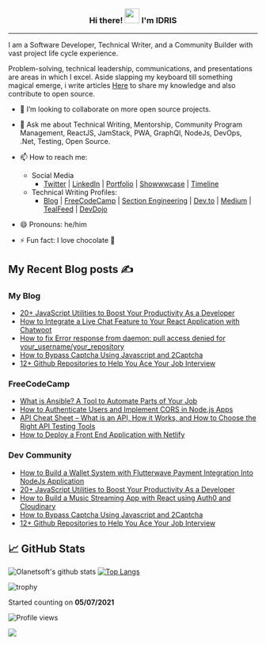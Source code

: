 <h3 align="center"> Hi there! <img src="https://raw.githubusercontent.com/MartinHeinz/MartinHeinz/master/wave.gif" width="30px"> I'm <B>IDRIS</B></h3>
<hr>

I am a Software Developer, Technical Writer, and a Community Builder with vast project life cycle experience.

Problem-solving, technical leadership, communications, and presentations are areas in which I excel. Aside slapping my keyboard till something magical emerge, i write articles [Here](https://blog.idrisolubisi.com "My Blog") to share my knowledge and also contribute to open source.

- 👯 I’m looking to collaborate on more open source projects.
- 💬 Ask me about Technical Writing, Mentorship, Community Program Management, ReactJS, JamStack, PWA, GraphQl, NodeJs, DevOps, .Net, Testing, Open Source.
- 📫 How to reach me:
  - Social Media
    - [Twitter](https://twitter.com/olanetsoft "My Twitter") | [LinkedIn](https://www.linkedin.com/in/olubisi-idris-ayinde-05727b17a/ "My LinkedIn") | [Portfolio](https://idrisolubisi.com "My portfolio") | [Showwwcase](https://showwcase.com/olanetsoft) | [Timeline](https://timeline.idrisolubisi.com)
  - Technical Writing Profiles: 
    - [Blog](https://blog.idrisolubisi.com "Blog") | [FreeCodeCamp](https://www.freecodecamp.org/news/author/idris/ "FreeCodeCamp") | [Section Engineering](https://www.section.io/engineering-education/authors/idris-olubisi/) | [Dev.to](https://dev.to/olanetsoft "Dev.to") | [Medium](https://olanetsoft.medium.com/ "Medium") | [TealFeed](https://tealfeed.com/olanetsoft) | [DevDojo](https://devdojo.com/olanetsoft)

- 😄 Pronouns: he/him
- ⚡ Fun fact: I love chocolate 🥳

## My Recent Blog posts ✍️

### My Blog
<!-- BLOG:START -->
- [20+ JavaScript Utilities to Boost Your Productivity As a Developer](https://blog.idrisolubisi.com/20-javascript-utilities-to-boost-your-productivity-as-a-developer)
- [How to Integrate a Live Chat Feature to Your React Application with Chatwoot](https://blog.idrisolubisi.com/how-to-integrate-a-live-chat-feature-to-your-react-application-with-chatwoot)
- [How to fix Error response from daemon: pull access denied for your_username/your_repository](https://blog.idrisolubisi.com/how-to-fix-error-response-from-daemon-pull-access-denied-for-yourusernameyourrepository)
- [How to Bypass Captcha Using Javascript and 2Captcha](https://blog.idrisolubisi.com/how-to-bypass-captcha-using-javascript-and-2captcha)
- [12+ Github Repositories to Help You Ace Your Job Interview](https://blog.idrisolubisi.com/12-github-repositories-to-help-you-ace-your-job-interview)
<!-- BLOG:END -->

### FreeCodeCamp
<!-- FCC:START -->
- [What is Ansible? A Tool to Automate Parts of Your Job](https://www.freecodecamp.org/news/what-is-ansible/)
- [How to Authenticate Users and Implement CORS in Node.js Apps](https://www.freecodecamp.org/news/how-to-authenticate-users-and-implement-cors-in-nodejs-applications/)
- [API Cheat Sheet – What is an API, How it Works, and How to Choose the Right API Testing Tools](https://www.freecodecamp.org/news/what-is-an-api-and-how-to-test-it/)
- [How to Deploy a Front End Application with Netlify](https://www.freecodecamp.org/news/how-to-deploy-your-front-end-app/)
<!-- FCC:END -->

### Dev Community
<!-- DEVTO:START -->
- [How to Build a Wallet System with Flutterwave Payment Integration Into NodeJs Application](https://dev.to/olanetsoft/how-to-build-a-wallet-system-with-flutterwave-payment-integration-into-nodejs-application-175b)
- [20+ JavaScript Utilities to Boost Your Productivity As a Developer](https://dev.to/olanetsoft/20-javascript-utilities-to-boost-your-productivity-as-a-developer-494n)
- [How to Build a Music Streaming App with React using Auth0 and Cloudinary](https://dev.to/hackmamba/how-to-build-a-music-streaming-app-with-react-using-auth0-and-cloudinary-6k9)
- [How to Bypass Captcha Using Javascript and 2Captcha](https://dev.to/olanetsoft/how-to-bypass-captcha-using-javascript-and-2captcha-57p7)
- [12+ Github Repositories to Help You Ace Your Job Interview](https://dev.to/olanetsoft/12-github-repositories-to-help-you-ace-your-job-interview-2a08)
<!-- DEVTO:END -->

<!-- - [10+ Awesome Youtube Channels to Learn UI/UX](https://blog.idrisolubisi.com/10-awesome-youtube-channels-to-learn-uiux)
- [How to Create Beautiful Gradients with JavaScript](https://blog.idrisolubisi.com/how-to-create-beautiful-gradients-with-javascript)
- [Awesome GitHub Repositories to Learn CSS 👨‍💻](https://blog.idrisolubisi.com/awesome-github-repositories-to-learn-css)
- [How to Build an Authentication API with JWT Token in Node.js](https://www.section.io/engineering-education/how-to-build-authentication-api-with-jwt-token-in-nodejs/)
- [Get Paid to Write for These 45+ Websites](https://blog.idrisolubisi.com/get-paid-to-write-for-these-45-websites)
- [How to Authenticate Users and Implement CORS in Node.js Apps 🔎](https://www.freecodecamp.org/news/how-to-authenticate-users-and-implement-cors-in-nodejs-applications/)
- [15 Best Free Public Apis to Use in Your Next Project 🚀](https://blog.idrisolubisi.com/15-best-free-public-apis-to-use-in-your-next-project)
- [How to Upload Audio and Video to Cloudinary in Nodejs 🚀](https://blog.idrisolubisi.com/how-to-upload-audio-and-video-to-cloudinary-in-nodejs)
- [How to Build a Clock with JavaScript and SVG ⚡️](https://www.section.io/engineering-education/how-to-build-a-clock-with-javascript-and-svg/) -->
  
## &#x1f4c8; GitHub Stats

![Olanetsoft's github stats](https://github-readme-stats.vercel.app/api?username=olanetsoft&show_icons=true&theme=tokyonight&count_private=true&include_all_commits=true)
[![Top Langs](https://github-readme-stats.vercel.app/api/top-langs/?username=olanetsoft&layout=compact&theme=tokyonight)](https://github.com/Olanetsoft)

![trophy](https://github-profile-trophy.vercel.app/?username=olanetsoft)


Started counting on <b>05/07/2021</b>

![Profile views](https://gpvc.arturio.dev/olanetsoft)  

<a href="https://www.buymeacoffee.com/olanetsoft"><img src="https://img.buymeacoffee.com/button-api/?text=Buy me a coffee&emoji=&slug=olanetsoft&button_colour=FFDD00&font_colour=000000&font_family=Cookie&outline_colour=000000&coffee_colour=ffffff"></a>
<!--
**Olanetsoft/Olanetsoft** is a ✨ _special_ ✨ repository because its `README.md` (this file) appears on your GitHub profile.

Here are some ideas to get you started:

- 🔭 I’m currently working on ...
- 🌱 I’m currently learning ...
- 👯 I’m looking to collaborate on ...
- 🤔 I’m looking for help with ...
- 💬 Ask me about ...
- 📫 How to reach me: ...
- 😄 Pronouns: ...
- ⚡ Fun fact: ...
-->

